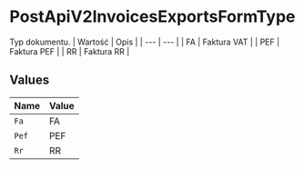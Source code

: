 # PostApiV2InvoicesExportsFormType

Typ dokumentu.
| Wartość | Opis |
| --- | --- |
| FA | Faktura VAT |
| PEF | Faktura PEF |
| RR | Faktura RR |



## Values

| Name  | Value |
| ----- | ----- |
| `Fa`  | FA    |
| `Pef` | PEF   |
| `Rr`  | RR    |
